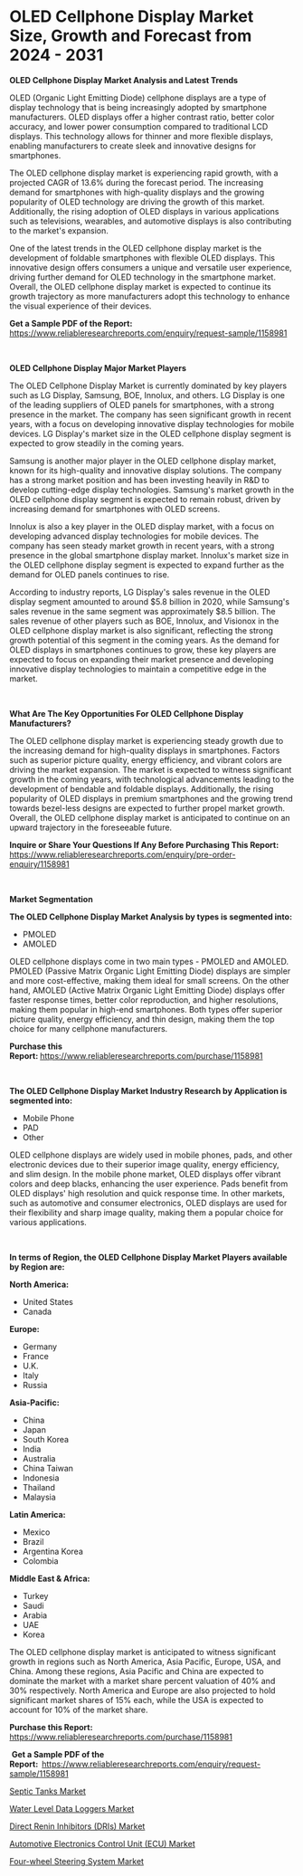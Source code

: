 <p><h1>OLED Cellphone Display Market Size, Growth and Forecast from 2024 - 2031</h1></p><p><strong>OLED Cellphone Display Market Analysis and Latest Trends</strong></p>
<p><p>OLED (Organic Light Emitting Diode) cellphone displays are a type of display technology that is being increasingly adopted by smartphone manufacturers. OLED displays offer a higher contrast ratio, better color accuracy, and lower power consumption compared to traditional LCD displays. This technology allows for thinner and more flexible displays, enabling manufacturers to create sleek and innovative designs for smartphones.</p><p>The OLED cellphone display market is experiencing rapid growth, with a projected CAGR of 13.6% during the forecast period. The increasing demand for smartphones with high-quality displays and the growing popularity of OLED technology are driving the growth of this market. Additionally, the rising adoption of OLED displays in various applications such as televisions, wearables, and automotive displays is also contributing to the market's expansion.</p><p>One of the latest trends in the OLED cellphone display market is the development of foldable smartphones with flexible OLED displays. This innovative design offers consumers a unique and versatile user experience, driving further demand for OLED technology in the smartphone market. Overall, the OLED cellphone display market is expected to continue its growth trajectory as more manufacturers adopt this technology to enhance the visual experience of their devices.</p></p>
<p><strong>Get a Sample PDF of the Report:&nbsp;</strong> <a href="https://www.reliableresearchreports.com/enquiry/request-sample/1158981">https://www.reliableresearchreports.com/enquiry/request-sample/1158981</a></p>
<p>&nbsp;</p>
<p><strong>OLED Cellphone Display Major Market Players</strong></p>
<p><p>The OLED Cellphone Display Market is currently dominated by key players such as LG Display, Samsung, BOE, Innolux, and others. LG Display is one of the leading suppliers of OLED panels for smartphones, with a strong presence in the market. The company has seen significant growth in recent years, with a focus on developing innovative display technologies for mobile devices. LG Display's market size in the OLED cellphone display segment is expected to grow steadily in the coming years.</p><p>Samsung is another major player in the OLED cellphone display market, known for its high-quality and innovative display solutions. The company has a strong market position and has been investing heavily in R&D to develop cutting-edge display technologies. Samsung's market growth in the OLED cellphone display segment is expected to remain robust, driven by increasing demand for smartphones with OLED screens.</p><p>Innolux is also a key player in the OLED display market, with a focus on developing advanced display technologies for mobile devices. The company has seen steady market growth in recent years, with a strong presence in the global smartphone display market. Innolux's market size in the OLED cellphone display segment is expected to expand further as the demand for OLED panels continues to rise.</p><p>According to industry reports, LG Display's sales revenue in the OLED display segment amounted to around $5.8 billion in 2020, while Samsung's sales revenue in the same segment was approximately $8.5 billion. The sales revenue of other players such as BOE, Innolux, and Visionox in the OLED cellphone display market is also significant, reflecting the strong growth potential of this segment in the coming years. As the demand for OLED displays in smartphones continues to grow, these key players are expected to focus on expanding their market presence and developing innovative display technologies to maintain a competitive edge in the market.</p></p>
<p>&nbsp;</p>
<p><strong>What Are The Key Opportunities For OLED Cellphone Display Manufacturers?</strong></p>
<p><p>The OLED cellphone display market is experiencing steady growth due to the increasing demand for high-quality displays in smartphones. Factors such as superior picture quality, energy efficiency, and vibrant colors are driving the market expansion. The market is expected to witness significant growth in the coming years, with technological advancements leading to the development of bendable and foldable displays. Additionally, the rising popularity of OLED displays in premium smartphones and the growing trend towards bezel-less designs are expected to further propel market growth. Overall, the OLED cellphone display market is anticipated to continue on an upward trajectory in the foreseeable future.</p></p>
<p><strong>Inquire or Share Your Questions If Any Before Purchasing This Report:</strong> <a href="https://www.reliableresearchreports.com/enquiry/pre-order-enquiry/1158981">https://www.reliableresearchreports.com/enquiry/pre-order-enquiry/1158981</a></p>
<p>&nbsp;</p>
<p><strong>Market Segmentation</strong></p>
<p><strong>The OLED Cellphone Display Market Analysis by types is segmented into:</strong></p>
<p><ul><li>PMOLED</li><li>AMOLED</li></ul></p>
<p><p>OLED cellphone displays come in two main types - PMOLED and AMOLED. PMOLED (Passive Matrix Organic Light Emitting Diode) displays are simpler and more cost-effective, making them ideal for small screens. On the other hand, AMOLED (Active Matrix Organic Light Emitting Diode) displays offer faster response times, better color reproduction, and higher resolutions, making them popular in high-end smartphones. Both types offer superior picture quality, energy efficiency, and thin design, making them the top choice for many cellphone manufacturers.</p></p>
<p><strong>Purchase this Report:&nbsp;</strong><a href="https://www.reliableresearchreports.com/purchase/1158981">https://www.reliableresearchreports.com/purchase/1158981</a></p>
<p>&nbsp;</p>
<p><strong>The OLED Cellphone Display Market Industry Research by Application is segmented into:</strong></p>
<p><ul><li>Mobile Phone</li><li>PAD</li><li>Other</li></ul></p>
<p><p>OLED cellphone displays are widely used in mobile phones, pads, and other electronic devices due to their superior image quality, energy efficiency, and slim design. In the mobile phone market, OLED displays offer vibrant colors and deep blacks, enhancing the user experience. Pads benefit from OLED displays' high resolution and quick response time. In other markets, such as automotive and consumer electronics, OLED displays are used for their flexibility and sharp image quality, making them a popular choice for various applications.</p></p>
<p>&nbsp;</p>
<p><strong>In terms of Region, the OLED Cellphone Display Market Players available by Region are:</strong></p>
<p>
    <p> <strong> North America: </strong>
        <ul>
            <li>United States</li>
            <li>Canada</li>
        </ul>
        </p> 
    <p> <strong> Europe: </strong>
        <ul>
            <li>Germany</li>
            <li>France</li>
            <li>U.K.</li>
            <li>Italy</li>
            <li>Russia</li>
        </ul>
        </p> 
    <p> <strong> Asia-Pacific: </strong>
        <ul>
            <li>China</li>
            <li>Japan</li>
            <li>South Korea</li>
            <li>India</li>
            <li>Australia</li>
            <li>China Taiwan</li>
            <li>Indonesia</li>
            <li>Thailand</li>
            <li>Malaysia</li>
        </ul>
        </p> 
    <p> <strong> Latin America: </strong>
        <ul>
            <li>Mexico</li>
            <li>Brazil</li>
            <li>Argentina Korea</li>
            <li>Colombia</li>
        </ul>
        </p> 
    <p> <strong> Middle East & Africa: </strong>
        <ul>
            <li>Turkey</li>
            <li>Saudi</li>
            <li>Arabia</li>
            <li>UAE</li>
            <li>Korea</li>
        </ul>
    </p>
    </p>
<p><p>The OLED cellphone display market is anticipated to witness significant growth in regions such as North America, Asia Pacific, Europe, USA, and China. Among these regions, Asia Pacific and China are expected to dominate the market with a market share percent valuation of 40% and 30% respectively. North America and Europe are also projected to hold significant market shares of 15% each, while the USA is expected to account for 10% of the market share.</p></p>
<p><strong>Purchase this Report: </strong><a href="https://www.reliableresearchreports.com/purchase/1158981">https://www.reliableresearchreports.com/purchase/1158981</a></p>
<p>&nbsp;<strong>Get a Sample PDF of the Report:&nbsp;&nbsp;</strong><a href="https://www.reliableresearchreports.com/enquiry/request-sample/1158981">https://www.reliableresearchreports.com/enquiry/request-sample/1158981</a></p>
<p><strong></strong></p>
<p><p><a href="https://medium.com/p/a8656f9dbf43/edit">Septic Tanks Market</a></p><p><a href="https://medium.com/p/3eef439b6218/edit">Water Level Data Loggers Market</a></p><p><a href="https://github.com/bracarafogo/Market-Research-Report-List-1/blob/main/direct-renin-inhibitors-dris-market.md">Direct Renin Inhibitors (DRIs) Market</a></p><p><a href="https://github.com/abdelrhmankishk22/Market-Research-Report-List-3/blob/main/automotive-electronics-control-unit-ecu-market.md">Automotive Electronics Control Unit (ECU) Market</a></p><p><a href="https://issuu.com/reportprime-2/docs/four-wheel-steering-system-market-size-2030.pptx">Four-wheel Steering System Market</a></p></p>